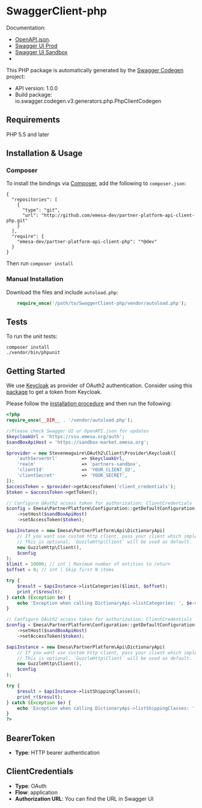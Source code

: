# SwaggerClient-php

Documentation:<br>
- [OpenAPI.json](https://market.emesa.org/supplier-api/v1/doc.json).
- [Swagger UI Prod](https://market.emesa.org/supplier-api/v1/ui.html)
- [Swagger UI Sandbox](https://sandbox-market.emesa.org/supplier-api/v1/ui.html)
-
This PHP package is automatically generated by the [Swagger Codegen](https://github.com/swagger-api/swagger-codegen) project:

- API version: 1.0.0
- Build package: io.swagger.codegen.v3.generators.php.PhpClientCodegen

## Requirements

PHP 5.5 and later

## Installation & Usage
### Composer

To install the bindings via [Composer](http://getcomposer.org/), add the following to `composer.json`:

```
{
  "repositories": [
    {
      "type": "git",
      "url": "http://github.com/emesa-dev/partner-platform-api-client-php.git"
    }
  ],
  "require": {
    "emesa-dev/partner-platform-api-client-php": "*@dev"
  }
}
```

Then run `composer install`

### Manual Installation

Download the files and include `autoload.php`:

```php
    require_once('/path/to/SwaggerClient-php/vendor/autoload.php');
```

## Tests

To run the unit tests:

```
composer install
./vendor/bin/phpunit
```

## Getting Started

We use [Keycloak](https://www.keycloak.org/) as provider of OAuth2 authentication.
Consider using this [package](https://github.com/stevenmaguire/oauth2-keycloak) to get a token from Keycloak.

Please follow the [installation procedure](#installation--usage) and then run the following:

```php
<?php
require_once(__DIR__ . '/vendor/autoload.php');

//Please check Swagger UI or OpenAPI.json for updates
$keycloakUrl = 'https://sso.emesa.org/auth';
$sandBoxApiHost = 'https://sandbox-market.emesa.org';

$provider = new Stevenmaguire\OAuth2\Client\Provider\Keycloak([
    'authServerUrl'         => $keycloakUrl,
    'realm'                 => 'partners-sandbox',
    'clientId'              => 'YOUR_CLIENT_ID',
    'clientSecret'          => 'YOUR_SECRET',
]);
$accessToken = $provider->getAccessToken('client_credentials');
$token = $accessToken->getToken();

// Configure OAuth2 access token for authorization: ClientCredentials
$config = Emesa\PartnerPlatform\Configuration::getDefaultConfiguration()
    ->setHost($sandBoxApiHost)
    ->setAccessToken($token);

$apiInstance = new Emesa\PartnerPlatform\Api\DictionaryApi(
    // If you want use custom http client, pass your client which implements `GuzzleHttp\ClientInterface`.
    // This is optional, `GuzzleHttp\Client` will be used as default.
    new GuzzleHttp\Client(),
    $config
);
$limit = 10000; // int | Maximum number of entities to return
$offset = 0; // int | Skip first N items

try {
    $result = $apiInstance->listCategories($limit, $offset);
    print_r($result);
} catch (Exception $e) {
    echo 'Exception when calling DictionaryApi->listCategories: ', $e->getMessage(), PHP_EOL;
}

// Configure OAuth2 access token for authorization: ClientCredentials
$config = Emesa\PartnerPlatform\Configuration::getDefaultConfiguration()
    ->setHost($sandBoxApiHost)
    ->setAccessToken($token);

$apiInstance = new Emesa\PartnerPlatform\Api\DictionaryApi(
    // If you want use custom http client, pass your client which implements `GuzzleHttp\ClientInterface`.
    // This is optional, `GuzzleHttp\Client` will be used as default.
    new GuzzleHttp\Client(),
    $config
);

try {
    $result = $apiInstance->listShippingClasses();
    print_r($result);
} catch (Exception $e) {
    echo 'Exception when calling DictionaryApi->listShippingClasses: ', $e->getMessage(), PHP_EOL;
}
?>
```

## BearerToken

- **Type**: HTTP bearer authentication

## ClientCredentials

- **Type**: OAuth
- **Flow**: application
- **Authorization URL**: You can find the URL in Swagger UI
